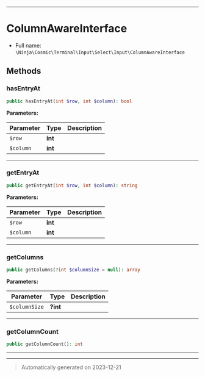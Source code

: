 ***

# ColumnAwareInterface





* Full name: `\Ninja\Cosmic\Terminal\Input\Select\Input\ColumnAwareInterface`



## Methods


### hasEntryAt



```php
public hasEntryAt(int $row, int $column): bool
```








**Parameters:**

| Parameter | Type | Description |
|-----------|------|-------------|
| `$row` | **int** |  |
| `$column` | **int** |  |





***

### getEntryAt



```php
public getEntryAt(int $row, int $column): string
```








**Parameters:**

| Parameter | Type | Description |
|-----------|------|-------------|
| `$row` | **int** |  |
| `$column` | **int** |  |





***

### getColumns



```php
public getColumns(?int $columnSize = null): array
```








**Parameters:**

| Parameter | Type | Description |
|-----------|------|-------------|
| `$columnSize` | **?int** |  |





***

### getColumnCount



```php
public getColumnCount(): int
```












***


***
> Automatically generated on 2023-12-21
